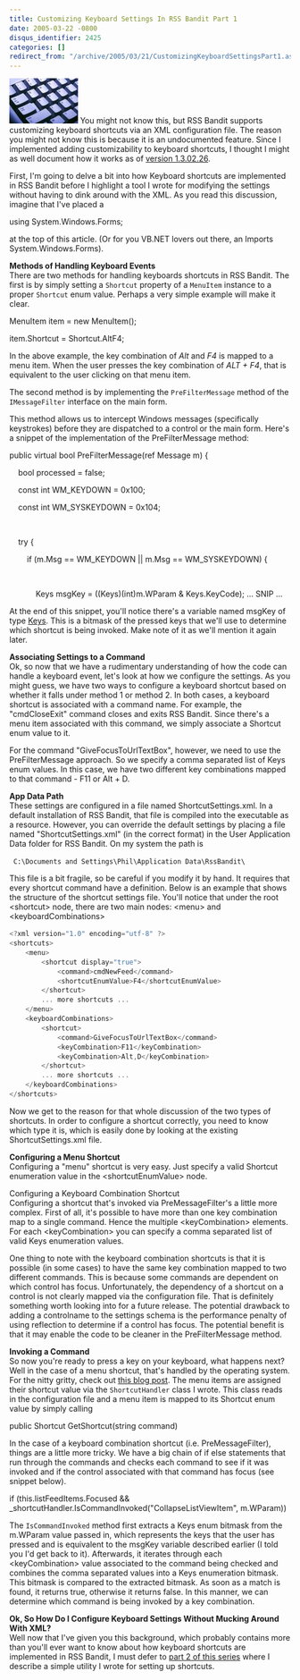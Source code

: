 ```yaml
---
title: Customizing Keyboard Settings In RSS Bandit Part 1
date: 2005-03-22 -0800
disqus_identifier: 2425
categories: []
redirect_from: "/archive/2005/03/21/CustomizingKeyboardSettingsPart1.aspx/"
---
```


![Keyboard](/images/Keyboard.jpg) You might not know this, but RSS
Bandit supports customizing keyboard shortcuts via an XML configuration
file. The reason you might not know this is because it is an
undocumented feature. Since I implemented adding customizability to
keyboard shortcuts, I thought I might as well document how it works as
of [version 1.3.02.26](https://haacked.com/archive/2005/03/20/2411.aspx).

First, I'm going to delve a bit into how Keyboard shortcuts are
implemented in RSS Bandit before I highlight a tool I wrote for
modifying the settings without having to dink around with the XML. As
you read this discussion, imagine that I've placed a

using System.Windows.Forms;

at the top of this article. (Or for you VB.NET lovers out there, an
Imports System.Windows.Forms).

**Methods of Handling Keyboard Events**\
 There are two methods for handling keyboards shortcuts in RSS Bandit.
The first is by simply setting a `Shortcut` property of a `MenuItem`
instance to a proper `Shortcut` enum value. Perhaps a very simple
example will make it clear.

MenuItem item = new MenuItem();

item.Shortcut = Shortcut.AltF4;

In the above example, the key combination of *Alt* and *F4* is mapped to
a menu item. When the user presses the key combination of *ALT + F4*,
that is equivalent to the user clicking on that menu item.

The second method is by implementing the `PreFilterMessage` method of
the `IMessageFilter` interface on the main form.

This method allows us to intercept Windows messages (specifically
keystrokes) before they are dispatched to a control or the main form.
Here's a snippet of the implementation of the PreFilterMessage method:

public virtual bool PreFilterMessage(ref Message m) {

    bool processed = false;

    const int WM\_KEYDOWN = 0x100;

    const int WM\_SYSKEYDOWN = 0x104;

 

    try {

        if (m.Msg == WM\_KEYDOWN || m.Msg == WM\_SYSKEYDOWN) {

           

            Keys msgKey = ((Keys)(int)m.WParam & Keys.KeyCode); ... SNIP
...

At the end of this snippet, you'll notice there's a variable named
msgKey of type
[Keys](http://msdn.microsoft.com/library/default.asp?url=/library/en-us/cpref/html/frlrfSystemWindowsFormsKeysClassTopic.asp).
This is a bitmask of the pressed keys that we'll use to determine which
shortcut is being invoked. Make note of it as we'll mention it again
later.

**Associating Settings to a Command**\
 Ok, so now that we have a rudimentary understanding of how the code can
handle a keyboard event, let's look at how we configure the settings. As
you might guess, we have two ways to configure a keyboard shortcut based
on whether it falls under method 1 or method 2. In both cases, a
keyboard shortcut is associated with a command name. For example, the
"cmdCloseExit" command closes and exits RSS Bandit. Since there's a menu
item associated with this command, we simply associate a Shortcut enum
value to it.

For the command "GiveFocusToUrlTextBox", however, we need to use the
PreFilterMessage approach. So we specify a comma separated list of Keys
enum values. In this case, we have two different key combinations mapped
to that command - F11 or Alt + D.

**App Data Path**\
 These settings are configured in a file named ShortcutSettings.xml. In
a default installation of RSS Bandit, that file is compiled into the
executable as a resource. However, you can override the default settings
by placing a file named "ShortcutSettings.xml" (in the correct format)
in the User Application Data folder for RSS Bandit. On my system the
path is

` C:\Documents and Settings\Phil\Application Data\RssBandit\`

This file is a bit fragile, so be careful if you modify it by hand. It
requires that every shortcut command have a definition. Below is an
example that shows the structure of the shortcut settings file. You'll
notice that under the root \<shortcut\> node, there are two main nodes:
\<menu\> and \<keyboardCombinations\>

```csharp
<?xml version="1.0" encoding="utf-8" ?> 
<shortcuts>
    <menu>
        <shortcut display="true">
            <command>cmdNewFeed</command>
            <shortcutEnumValue>F4</shortcutEnumValue>
        </shortcut>
        ... more shortcuts ...
    </menu>
    <keyboardCombinations>
        <shortcut>
            <command>GiveFocusToUrlTextBox</command>
            <keyCombination>F11</keyCombination>
            <keyCombination>Alt,D</keyCombination>
        </shortcut>    
        ... more shortcuts ...
    </keyboardCombinations>
</shortcuts>
```

Now we get to the reason for that whole discussion of the two types of
shortcuts. In order to configure a shortcut correctly, you need to know
which type it is, which is easily done by looking at the existing
ShortcutSettings.xml file.

**Configuring a Menu Shortcut**\
 Configuring a "menu" shortcut is very easy. Just specify a valid
Shortcut enumeration value in the \<shortcutEnumValue\> node.

Configuring a Keyboard Combination Shortcut\
 Configuring a shortcut that's invoked via PreMessageFilter's a little
more complex. First of all, it's possible to have more than one key
combination map to a single command. Hence the multiple
\<keyCombination\> elements. For each \<keyCombination\> you can specify
a comma separated list of valid Keys enumeration values.

One thing to note with the keyboard combination shortcuts is that it is
possible (in some cases) to have the same key combination mapped to two
different commands. This is because some commands are dependent on which
control has focus. Unfortunately, the dependency of a shortcut on a
control is not clearly mapped via the configuration file. That is
definitely something worth looking into for a future release. The
potential drawback to adding a controlname to the settings schema is the
performance penalty of using reflection to determine if a control has
focus. The potential benefit is that it may enable the code to be
cleaner in the PreFilterMessage method.

**Invoking a Command**\
 So now you're ready to press a key on your keyboard, what happens next?
Well in the case of a menu shortcut, that's handled by the operating
system. For the nitty gritty, check out [this blog
post](http://blogs.msdn.com/jfoscoding/archive/2005/01/24/359334.aspx).
The menu items are assigned their shortcut value via the
`ShortcutHandler` class I wrote. This class reads in the configuration
file and a menu item is mapped to its Shortcut enum value by simply
calling

public Shortcut GetShortcut(string command)

In the case of a keyboard combination shortcut (i.e. PreMessageFilter),
things are a little more tricky. We have a big chain of if else
statements that run through the commands and checks each command to see
if it was invoked and if the control associated with that command has
focus (see snippet below).

if (this.listFeedItems.Focused &&
\_shortcutHandler.IsCommandInvoked("CollapseListViewItem", m.WParam))

The `IsCommandInvoked` method first extracts a Keys enum bitmask from
the m.WParam value passed in, which represents the keys that the user
has pressed and is equivalent to the msgKey variable described earlier
(I told you I'd get back to it). Afterwards, it iterates through each
\<keyCombination\> value associated to the command being checked and
combines the comma separated values into a Keys enumeration bitmask.
This bitmask is compared to the extracted bitmask. As soon as a match is
found, it returns true, otherwise it returns false. In this manner, we
can determine which command is being invoked by a key combination.

**Ok, So How Do I Configure Keyboard Settings Without Mucking Around
With XML?**\
 Well now that I've given you this background, which probably contains
more than you'll ever want to know about how keyboard shortcuts are
implemented in RSS Bandit, I must defer to [part 2 of this
series](https://haacked.com/archive/2005/03/22/CustomizingKeyboardSettingsPart2.aspx)
where I describe a simple utility I wrote for setting up shortcuts.

